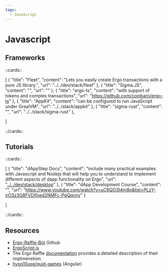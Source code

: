 ```yaml
---
tags:
  - JavaScript
---
```


# Javascript

## Frameworks

::cards::

[
  {
    "title": "Fleet",
    "content": "Lets you easily create Ergo transactions with a pure JS library.",
    "url": "../../dev/stack/fleet"
  },
  {
    "title": "Sigma.JS",
    "content": "",
    "url": ""
  },
  {
    "title": "ergo-ts",
    "content": "with support of tokens and complex transactions",
    "url": "https://github.com/coinbarn/ergo-ts"
  },
  {
    "title": "AppKit",
    "content": "can be configured to run JavaScript under GraalVM",
    "url": "../../stack/appkit"
  },
  {
    "title": "sigma-rust",
    "content": "",
    "url": "../../stack/sigma-rust"
  },

]

::/cards::

## Tutorials

::cards::

[
  {
    "title": "dAppStep Docs",
    "content": "include many practical examples with Javascript and Nodejs that will help you to understand to implement different aspects of dapp functionality on Ergo",
    "url": "[../../dev/stack/desktop](https://www.dappstep.com/)"
  },
  {
    "title": "dApp Development Course",
    "content": "",
    "url": "https://www.youtube.com/watch?v=uC6QO3I4m8o&list=PLzY-irO3z3G8FVDifned2NMFc-PgQqnny"
  }

]

::/cards::



## Resources


- [Ergo-Raffle-Bot](https://github.com/zkastn/ergo-raffle-bot) Github
- [ErgoScript.js](https://www.youtube.com/watch?v=_jwMI8M_vrs)
- The Ergo Raffle [documentation](https://github.com/ErgoRaffle/raffle-documentation) provides a detailed description of their implmenetion. 
- [hypo10use/quid-games](https://github.com/hypo10use/quid-games) (Angular)
